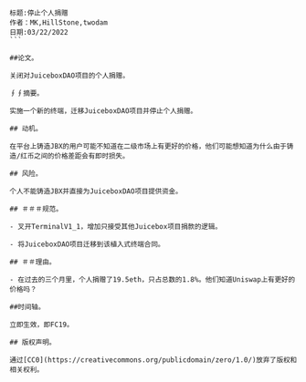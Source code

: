 

````plain text
标题:停止个人捐赠
作者：MK,HillStone,twodam
日期:03/22/2022
```

##论文。

关闭对JuiceboxDAO项目的个人捐赠。

∮∮摘要。

实施一个新的终端，迁移JuiceboxDAO项目并停止个人捐赠。

## 动机。

在平台上铸造JBX的用户可能不知道在二级市场上有更好的价格，他们可能想知道为什么由于铸造/红币之间的价格差距会有即时损失。

## 风险。

个人不能铸造JBX并直接为JuiceboxDAO项目提供资金。

## ＃＃＃规范。

- 叉开TerminalV1_1，增加只接受其他Juicebox项目捐款的逻辑。

- 将JuiceboxDAO项目迁移到该植入式终端合同。

## ＃＃理由。

- 在过去的三个月里，个人捐赠了19.5eth，只占总数的1.8%。他们知道Uniswap上有更好的价格吗？

##时间轴。

立即生效，即FC19。

## 版权声明。

通过[CC0](https://creativecommons.org/publicdomain/zero/1.0/)放弃了版权和相关权利。
